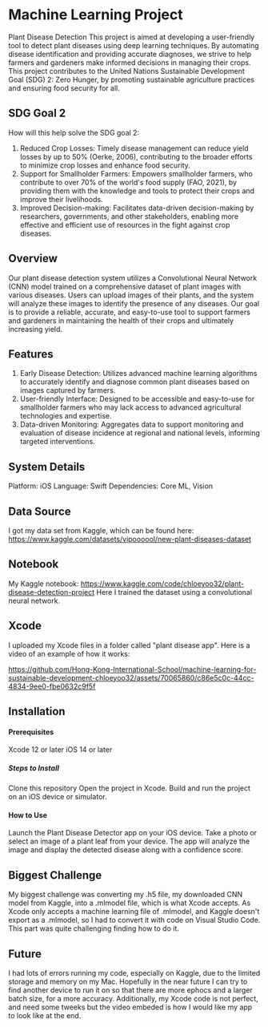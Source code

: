 # Machine Learning Project
Plant Disease Detection
This project is aimed at developing a user-friendly tool to detect plant diseases using deep learning techniques. By automating disease identification and providing accurate diagnoses, we strive to help farmers and gardeners make informed decisions in managing their crops. This project contributes to the United Nations Sustainable Development Goal (SDG) 2: Zero Hunger, by promoting sustainable agriculture practices and ensuring food security for all.

## SDG Goal 2
How will this help solve the SDG goal 2:
1. Reduced Crop Losses: Timely disease management can reduce yield losses by up to 50% (Oerke, 2006), contributing to the broader efforts to minimize crop losses and enhance food security.
2. Support for Smallholder Farmers: Empowers smallholder farmers, who contribute to over 70% of the world's food supply (FAO, 2021), by providing them with the knowledge and tools to protect their crops and improve their livelihoods.
3. Improved Decision-making: Facilitates data-driven decision-making by researchers, governments, and other stakeholders, enabling more effective and efficient use of resources in the fight against crop diseases.

## Overview
Our plant disease detection system utilizes a Convolutional Neural Network (CNN) model trained on a comprehensive dataset of plant images with various diseases. Users can upload images of their plants, and the system will analyze these images to identify the presence of any diseases. Our goal is to provide a reliable, accurate, and easy-to-use tool to support farmers and gardeners in maintaining the health of their crops and ultimately increasing yield.

## Features
1. Early Disease Detection: Utilizes advanced machine learning algorithms to accurately identify and diagnose common plant diseases based on images captured by farmers.
2. User-friendly Interface: Designed to be accessible and easy-to-use for smallholder farmers who may lack access to advanced agricultural technologies and expertise.
3. Data-driven Monitoring: Aggregates data to support monitoring and evaluation of disease incidence at regional and national levels, informing targeted interventions.

## System Details
Platform: iOS
Language: Swift
Dependencies: Core ML, Vision

## Data Source
I got my data set from Kaggle, which can be found here: https://www.kaggle.com/datasets/vipoooool/new-plant-diseases-dataset

## Notebook
My Kaggle notebook: https://www.kaggle.com/code/chloeyoo32/plant-disease-detection-project
Here I trained the dataset using a convolutional neural network. 

## Xcode
I uploaded my Xcode files in a folder called "plant disease app".
Here is a video of an example of how it works:

https://github.com/Hong-Kong-International-School/machine-learning-for-sustainable-development-chloeyoo32/assets/70065860/c86e5c0c-44cc-4834-9ee0-fbe0632c9f5f

## Installation
#### Prerequisites
Xcode 12 or later
iOS 14 or later
##### Steps to Install
Clone this repository
Open the project in Xcode.
Build and run the project on an iOS device or simulator.
#### How to Use
Launch the Plant Disease Detector app on your iOS device.
Take a photo or select an image of a plant leaf from your device.
The app will analyze the image and display the detected disease along with a confidence score.

## Biggest Challenge
My biggest challenge was converting my .h5 file, my downloaded CNN model from Kaggle, into a .mlmodel file, which is what Xcode accepts. As Xcode only accepts a machine learning file of .mlmodel, and Kaggle doesn't export as a .mlmodel, so I had to convert it with code on Visual Studio Code. This part was quite challenging finding how to do it.

## Future
I had lots of errors running my code, especially on Kaggle, due to the limited storage and memory on my Mac. Hopefully in the near future I can try to find another device to run it on so that there are more ephocs and a larger batch size, for a more accuracy. Additionally, my Xcode code is not perfect, and need some tweeks but the video embeded is how I would like my app to look like at the end.




